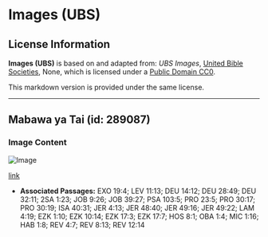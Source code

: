 # Images (UBS)

## License Information

**Images (UBS)** is based on and adapted from: _UBS Images_, [United Bible Societies](https://unitedbiblesocieties.org/), None, which is licensed under a [Public Domain CC0](https://creativecommons.org/public-domain/cc0/).

This markdown version is provided under the same license.



--------------------------------

## Mabawa ya Tai (id: 289087)

### Image Content

![Image](https://cdn.aquifer.bible/aquifer-content/resources/Media/WEB-0192_wingspread_eagle.jpg)

[link](https://cdn.aquifer.bible/aquifer-content/resources/Media/WEB-0192_wingspread_eagle.jpg)

* **Associated Passages:** EXO 19:4; LEV 11:13; DEU 14:12; DEU 28:49; DEU 32:11; 2SA 1:23; JOB 9:26; JOB 39:27; PSA 103:5; PRO 23:5; PRO 30:17; PRO 30:19; ISA 40:31; JER 4:13; JER 48:40; JER 49:16; JER 49:22; LAM 4:19; EZK 1:10; EZK 10:14; EZK 17:3; EZK 17:7; HOS 8:1; OBA 1:4; MIC 1:16; HAB 1:8; REV 4:7; REV 8:13; REV 12:14

